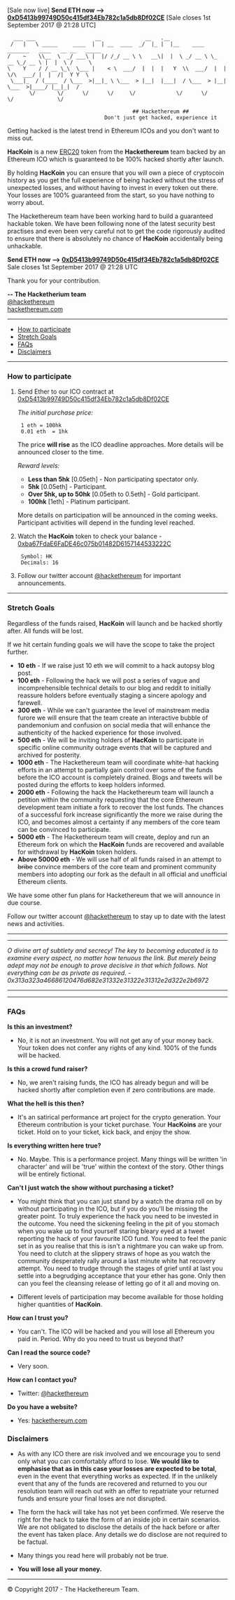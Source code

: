 [Sale now live] **Send ETH now --> [0xD5413b99749D50c415df34Eb782c1a5db8Df02CE](https://etherscan.io/address/0xD5413b99749D50c415df34Eb782c1a5db8Df02CE)** [Sale closes 1st September 2017 @ 21:28 UTC]

      ___ ___                   __              __   .__                                             
     /   |   \ _____     ____  |  | __  ____  _/  |_ |  |__    ____  _______   ____   __ __   _____  
    /    ~    \\__  \  _/ ___\ |  |/ /_/ __ \ \   __\|  |  \ _/ __ \ \_  __ \_/ __ \ |  |  \ /     \ 
    \    Y    / / __ \_\  \___ |    < \  ___/  |  |  |   Y  \\  ___/  |  | \/\  ___/ |  |  /|  Y Y  \
     \___|_  / (____  / \___  >|__|_ \ \___  > |__|  |___|  / \___  > |__|    \___  >|____/ |__|_|  /
           \/       \/      \/      \/     \/             \/      \/              \/              \/ 

                                            ## Hackethereum ##       
                                   Don't just get hacked, experience it

Getting hacked is the latest trend in Ethereum ICOs and you don't want to miss out.

**HacKoin** is a new [ERC20](https://theethereum.wiki/w/index.php/ERC20_Token_Standard) token from the **Hackethereum** team backed by an Ethereum ICO which is guaranteed to be 100% hacked shortly after launch.

By holding **HacKoin** you can ensure that you will own a piece of cryptocoin history as you get the full experience of being hacked without the stress of unexpected losses, and without having to invest in every token out there. Your losses are 100% guaranteed from the start, so you have nothing to worry about.

The Hackethereum team have been working hard to build a guaranteed hackable token. We have been following none of the latest security best practises and even been very careful not to get the code rigorously audited to ensure that there is absolutely no chance of **HacKoin** accidentally being unhackable.

**Send ETH now --> [0xD5413b99749D50c415df34Eb782c1a5db8Df02CE](https://etherscan.io/address/0xD5413b99749D50c415df34Eb782c1a5db8Df02CE)**  
Sale closes 1st September 2017 @ 21:28 UTC

Thank you for your contribution.

**-- The Hacketherium team**  
[@hackethereum](https://twitter.com/hackethereum)  
[hackethereum.com](http://hackethereum.com)

----------

- [How to participate](#how-to-participate)
- [Stretch Goals](#stretch-goals)
- [FAQs](#faqs)
- [Disclaimers](#disclaimers)

----------

### How to participate ###

1. Send Ether to our ICO contract at [0xD5413b99749D50c415df34Eb782c1a5db8Df02CE](https://etherscan.io/address/0xD5413b99749D50c415df34Eb782c1a5db8Df02CE)

    *The initial purchase price:*

        1 eth = 100hk
        0.01 eth  = 1hk

    The price **will rise** as the ICO deadline approaches. More details will be announced closer to the time.

    *Reward levels:*

    - **Less than 5hk** [0.05eth] - Non participating spectator only.
    - **5hk** [0.05eth] - Participant.
    - **Over 5hk, up to 50hk** [0.05eth to 0.5eth] - Gold participant.
    - **100hk** [1eth] - Platinum participant.
    
    More details on participation will be announced in the coming weeks. Participant activities will depend in the funding level reached.

2. Watch the **HacKoin** token to check your balance - [0xba67FdaE6FaDE46c075b01482D6157144533222C](https://etherscan.io/address/0xba67FdaE6FaDE46c075b01482D6157144533222C)

        Symbol: HK
        Decimals: 16

3. Follow our twitter account [@hackethereum](https://twitter.com/hackethereum) for important announcements.

----------


### Stretch Goals ###

Regardless of the funds raised, **HacKoin** will launch and be hacked shortly after. All funds will be lost.

If we hit certain funding goals we will have the scope to take the project further.

- **10 eth** - If we raise just 10 eth we will commit to a hack autopsy blog post.
- **100 eth** - Following the hack we will post a series of vague and incomprehensible technical details to our blog and reddit to initially reassure holders before eventually staging a sincere apology and farewell.
- **300 eth** - While we can't guarantee the level of mainstream media furore we will ensure that the team create an interactive bubble of pandemonium and confusion on social media that will enhance the authenticity of the hacked experience for those involved.
- **500 eth** - We will be inviting holders of **HacKoin** to participate in specific online community outrage events that will be captured and archived for posterity.
- **1000 eth** - The Hackethereum team will coordinate white-hat hacking efforts in an attempt to partially gain control over some of the funds before the ICO account is completely drained. Blogs and tweets will be posted during the efforts to keep holders informed.
- **2000 eth** - Following the hack the Hackethereum team will launch a petition within the community requesting that the core Ethereum development team initiate a fork to recover the lost funds. The chances of a successful fork increase significantly the more we raise during the ICO, and becomes almost a certainty if any members of the core team can be convinced to participate.
- **5000 eth** - The Hackethereum team will create, deploy and run an Ethereum fork on which the **HacKoin** funds are recovered and available for withdrawal by **HacKoin** token holders.
- **Above 50000 eth** - We will use half of all funds raised in an attempt to <strike>bribe</strike> convince members of the core team and prominent community members into adopting our fork as the default in all official and unofficial Ethereum clients.

We have some other fun plans for Hackethereum that we will announce in due course. 

Follow our twitter account [@hackethereum](https://twitter.com/hackethereum) to stay up to date with the latest news and activities.

----------

----------

*O divine art of subtlety and secrecy! The key to becoming educated is to examine every aspect, no matter how tenuous the link. But merely being adept may not be enough to prove decisive in that which follows. Not everything can be as private as required. - 0x313a323a46686120476d682e31332e31322e31312e2d322e2b6972*


----------

----------

### FAQs ###

**Is this an investment?**

 - No, it is not an investment. You will not get any of your money back. Your token does not confer any rights of any kind. 100% of the funds will be hacked.

**Is this a crowd fund raiser?**

 - No, we aren't raising funds, the ICO has already begun and will be hacked shortly after completion even if zero contributions are made. 

**What the hell is this then?**

 - It's an satirical performance art project for the crypto generation. Your Ethereum contribution is your ticket purchase. Your **HacKoins** are your ticket. Hold on to your ticket, kick back, and enjoy the show.

**Is everything written here true?**

 - No. Maybe. This is a performance project. Many things will be written 'in character' and will be 'true' within the context of the story. Other things will be entirely fictional.

**Can't I just watch the show without purchasing a ticket?**

 - You might think that you can just stand by a watch the drama roll on by without participating in the ICO, but if you do you'll be missing the greater point. To truly experience the hack you need to be invested in the outcome. You need the sickening feeling in the pit of you stomach when you wake up to find yourself staring bleary eyed at a tweet reporting the hack of your favourite ICO fund. You need to feel the panic set in as you realise that this is isn't a nightmare you can wake up from. You need to clutch at the slippery straws of hope as you watch the community desperately rally around a last minute white hat recovery attempt. You need to trudge through the stages of grief until at last you settle into a begrudging  acceptance that your ether has gone. Only then can you feel the cleansing release of letting go of it all and moving on.
 
 - Different levels of participation may become available for those holding higher quantities of **HacKoin**. 

**How can I trust you?**

- You can't. The ICO will be hacked and you will lose all Ethereum you paid in. Period. Why do you need to trust us beyond that?

**Can I read the source code?**

- Very soon.

**How can I contact you?**

- Twitter: [@hackethereum](https://twitter.com/hackethereum)

**Do you have a website?**

- Yes: [hackethereum.com](http://hackethereum.com)

### Disclaimers ###
- As with any ICO there are risk involved and we encourage you to send only what you can comfortably afford to lose. **We would like to emphasise that as in this case your losses are expected to be total**, even in the event that everything works as expected. If in the unlikely event that any of the funds are recovered and returned to you our resolution team will reach out with an offer to repatriate your returned funds and ensure your final loses are not disrupted.

- The form the hack will take has not yet been confirmed. We reserve the right for the hack to take the form of an inside job in certain scenarios. We are not obligated to disclose the details of the hack before or after the event has taken place. Any details we do disclose are not required to be factual.

- Many things you read here will probably not be true.

- **You will lose all your money.**

----------

© Copyright 2017 - The Hackethereum Team.